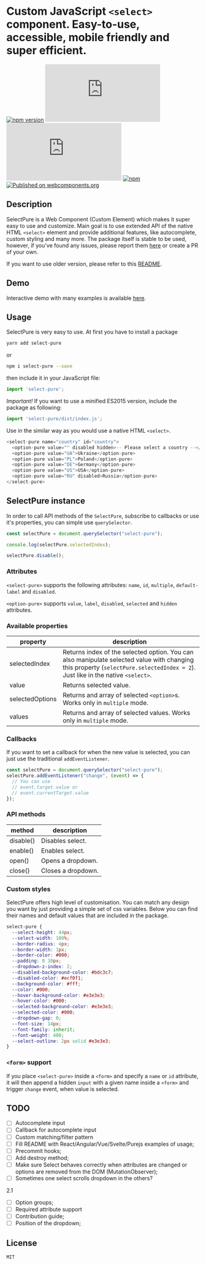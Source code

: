 # Custom JavaScript `<select>` component. Easy-to-use, accessible, mobile friendly and super efficient.

[![npm version](https://img.shields.io/npm/v/select-pure.svg)](https://www.npmjs.com/package/select-pure)
[![gzip size](http://img.badgesize.io/https://unpkg.com/select-pure/dist/index.js?compression=gzip&label=gzip)](https://unpkg.com/select-pure/dist/index.js)
[![brotli size](http://img.badgesize.io/https://unpkg.com/select-pure/dist/index.js?compression=brotli&label=brotli)](https://unpkg.com/select-pure/dist/index.js)
[![npm](https://img.shields.io/npm/dm/select-pure.svg)](https://www.npmjs.com/package/select-pure)
[![Published on webcomponents.org](https://img.shields.io/badge/webcomponents.org-published-blue.svg)](https://www.webcomponents.org/element/select-pure)

## Description

SelectPure is a Web Component (Custom Element) which makes it super easy to use and customize. Main goal is to use extended API of the native HTML `<select>` element and provide additional features, like autocomplete, custom styling and many more. The package itself is stable to be used, however, if you've found any issues, please report them [here](https://github.com/dudyn5ky1/select-pure/issues) or create a PR of your own.

If you want to use older version, please refer to this [README](./README-v1.md).

## Demo

Interactive demo with many examples is available [here](https://www.webcomponents.org/element/select-pure).

## Usage

SelectPure is very easy to use. At first you have to install a package

```bash
yarn add select-pure
```
or

```bash
npm i select-pure --save
```

then include it in your JavaScript file:

```javascript
import 'select-pure';
```

*Important!* If you want to use a minified ES2015 version, include the package as following:

```javascript
import 'select-pure/dist/index.js';
```

Use in the similar way as you would use a native HTML `<select>`.

<!--
```
<custom-element-demo height="300">
  <template>
    <script src="https://unpkg.com/select-pure@latest/dist/index.js"></script>
    <next-code-block></next-code-block>
  </template>
</custom-element-demo>
```
-->
```javascript
<select-pure name="country" id="country">
  <option-pure value="" disabled hidden>-- Please select a country --</option-pure>
  <option-pure value="UA">Ukraine</option-pure>
  <option-pure value="PL">Poland</option-pure>
  <option-pure value="DE">Germany</option-pure>
  <option-pure value="US">USA</option-pure>
  <option-pure value="RU" disabled>Russia</option-pure>
</select-pure>
```

## SelectPure instance

In order to call API methods of the `SelectPure`, subscribe to callbacks or use it's properties, you can simple use `querySelector`.

```javascript
const selectPure = document.querySelector("select-pure");

console.log(selectPure.selectedIndex);

selectPure.disable();
```

### Attributes

`<select-pure>` supports the following attributes: `name`, `id`, `multiple`, `default-label` and `disabled`.

`<option-pure>` supports `value`, `label`, `disabled`, `selected` and `hidden` attributes.

### Available properties

| property        | description                                                                                                                                                                    |
|-----------------|--------------------------------------------------------------------------------------------------------------------------------------------------------------------------------|
| selectedIndex   | Returns index of the selected option. You can also manipulate selected value with changing this property (`selectPure.selectedIndex = 2`). Just like in the native `<select>`. |
| value           | Returns selected value.                                                                                                                                                        |
| selectedOptions | Returns and array of selected `<option>`s. Works only in `multiple` mode.                                                                                                      |
| values          | Returns and array of selected values. Works only in `multiple` mode.                                                                                                           |

### Callbacks

If you want to set a callback for when the new value is selected, you can just use the traditional `addEventListener`.

```javascript
const selectPure = document.querySelector("select-pure");
selectPure.addEventListener("change", (event) => {
  // You can use
  // event.target.value or
  // event.currentTarget.value
});
```

### API methods

| method    | description        |
|-----------|--------------------|
| disable() | Disables select.   |
| enable()  | Enables select.    |
| open()    | Opens a dropdown.  |
| close()   | Closes a dropdown. |

### Custom styles

SelectPure offers high level of customisation. You can match any design you want by just providing a simple set of css variables. Below you can find their names and default values that are included in the package.

```css
select-pure {
  --select-height: 44px;
  --select-width: 100%;
  --border-radius: 4px;
  --border-width: 1px;
  --border-color: #000;
  --padding: 0 10px;
  --dropdown-z-index: 2;
  --disabled-background-color: #bdc3c7;
  --disabled-color: #ecf0f1;
  --background-color: #fff;
  --color: #000;
  --hover-background-color: #e3e3e3;
  --hover-color: #000;
  --selected-background-color: #e3e3e3;
  --selected-color: #000;
  --dropdown-gap: 0;
  --font-size: 14px;
  --font-family: inherit;
  --font-weight: 400;
  --select-outline: 2px solid #e3e3e3;
}
```

### `<form>` support

If you place `<select-pure>` inside a `<form>` and specify a `name` or `id` attribute, it will then append a hidden `input` with a given name inside a `<form>` and trigger `change` event, when value is selected.

## TODO

- [ ] Autocomplete input
- [ ] Callback for autocomplete input
- [ ] Custom matching/filter pattern
- [ ] Fill README with React/Angular/Vue/Svelte/Purejs examples of usage;
- [ ] Precommit hooks;
- [ ] Add destroy method;
- [ ] Make sure Select behaves correctly when attributes are changed or options are removed from the DOM (MutationObserver);
- [ ] Sometimes one select scrolls dropdown in the others?

2.1
- [ ] Option groups;
- [ ] Required attribute support
- [ ] Contribution guide;
- [ ] Position of the dropdown;

## License

```MIT```

